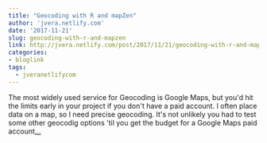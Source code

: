 ```yaml
---
title: "Geocoding with R and mapZen"
author: 'jvera.netlify.com'
date: '2017-11-21'
slug: geocoding-with-r-and-mapzen
link: http://jvera.netlify.com/post/2017/11/21/geocoding-with-r-and-mapzen/
categories:
- bloglink
tags:
  - jveranetlifycom
---
```


The most widely used service for Geocoding is Google Maps, but you'd hit the limits early in your project if you don't have a paid account. I often place data on a map, so I need precise geocoding. It's not unlikely you had to test some other geocodig options 'til you get the budget for a Google Maps paid account[... <i class="fas fa-external-link-alt"></i>](http://jvera.netlify.com/post/2017/11/21/geocoding-with-r-and-mapzen/)

